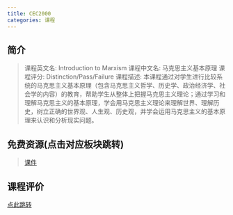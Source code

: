 ```yaml
---
title: CEC2000
categories: 课程
---
```


## 简介

> 课程英文名: Introduction to Marxism
> 课程中文名: 马克思主义基本原理
> 课程评分: Distinction/Pass/Failure
> 课程描述: 本课程通过对学生进行比较系统的马克思主义基本原理（包含马克思主义哲学、历史学、政治经济学、社会学的内容）的教育，帮助学生从整体上把握马克思主义理论；通过学习和理解马克思主义的基本原理，学会用马克思主义理论来理解世界、理解历史，树立正确的世界观、人生观、历史观，并学会运用马克思主义的基本原理来认识和分析现实问题。


## 免费资源(点击对应板块跳转)

> [课件](https://github.com/dsanying/CUHKSZ_course/tree/main/CEC2000/Courseware)

## 课程评价

[点此跳转](https://dsanying.github.io/cuhksz/course-evaluation/)